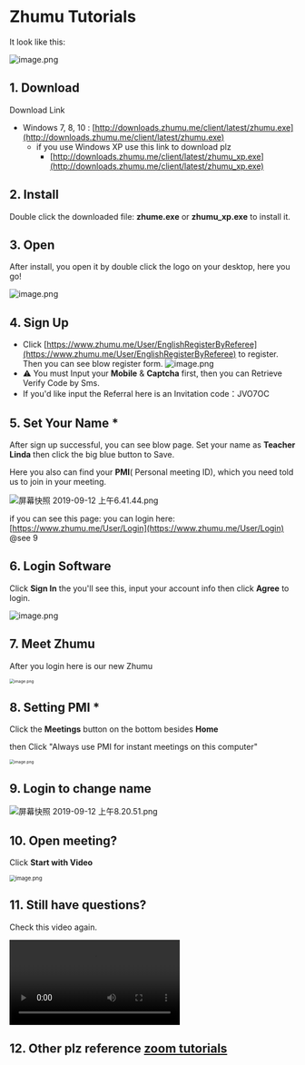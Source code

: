# Zhumu Tutorials

It look like this:

![image.png](https://i.loli.net/2019/09/11/GTpyJcnOi5H6s21.png)

## 1. Download

Download Link

- Windows 7, 8, 10 :  [http://downloads.zhumu.me/client/latest/zhumu.exe](http://downloads.zhumu.me/client/latest/zhumu.exe)
  - if you use Windows XP use this link to download plz
    -  [http://downloads.zhumu.me/client/latest/zhumu_xp.exe](http://downloads.zhumu.me/client/latest/zhumu_xp.exe)

## 2. Install

Double click the downloaded file: **zhume.exe** or **zhumu_xp.exe** to install it.

## 3. Open

After install, you open it by double click the logo on your desktop, here you go!

![image.png](https://i.loli.net/2019/09/11/seUN5h9mcgHjDY6.png)

## 4. Sign Up


- Click [https://www.zhumu.me/User/EnglishRegisterByReferee](https://www.zhumu.me/User/EnglishRegisterByReferee) to register.  
  Then you can see blow register form.
  ![image.png](https://i.loli.net/2019/09/11/OShzl6bnxcM3wLU.png)
- ⚠️ You must Input your **Mobile** & **Captcha** first, then you can Retrieve Verify Code by Sms.
- If you'd like input the Referral here is an Invitation code：JVO7OC

## 5. Set Your Name *

After sign up successful, you can see blow page. Set your name as **Teacher Linda** then click the big blue button to Save.

Here you also can find your **PMI**( Personal meeting ID), which you need told us to join in your meeting.

![屏幕快照 2019-09-12 上午6.41.44.png](https://i.loli.net/2019/09/12/j2ki8XKlSWd5nIN.png)

if you can see this page: you can login here: [https://www.zhumu.me/User/Login](https://www.zhumu.me/User/Login) @see 9

## 6. Login Software

Click **Sign In** the you'll see this, input your account info then click **Agree** to login.

![image.png](https://i.loli.net/2019/09/11/kXMtwG4SIyQpAZx.png)

## 7. Meet Zhumu

After you login here is our new Zhumu

<img src="https://i.loli.net/2019/09/11/BXrOo26DG9Mx7YI.png" alt="image.png" style="zoom:50%;" />



## 8. Setting PMI *

Click the **Meetings** button on the bottom besides **Home**

then Click "Always use PMI for instant meetings on this computer"

<img src="https://i.loli.net/2019/09/11/3Fmp6SRhDiLzZsG.png" alt="image.png" style="zoom:50%;" />


## 9. Login to change name

![屏幕快照 2019-09-12 上午8.20.51.png](https://i.loli.net/2019/09/12/4MO9cZt3EYxXDNR.png)

## 10. Open meeting?

Click **Start with Video**

<img src="https://i.loli.net/2019/09/11/yGPUCQHkOFT1sRL.png" alt="image.png" style="zoom:67%;" />

## 11. Still have questions?

Check this video again.

<video><source src="https://cdn.wechat.edu.pl/mp4/tmp/zhumu-teacher.mp4" type="video/mp4"></video>
## 12. Other plz reference [zoom tutorials](zoom.html)

